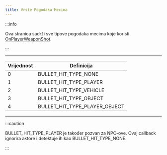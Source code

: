 ```yaml
---
title: Vrste Pogodaka Mecima
---
```


:::info

Ova stranica sadrži sve tipove pogodaka mecima koje koristi [OnPlayerWeaponShot](../callbacks/OnPlayerWeaponShot).

:::

---

| Vrijednost | Definicija                    |
| ---------- | ----------------------------- |
| 0          | BULLET_HIT_TYPE_NONE          |
| 1          | BULLET_HIT_TYPE_PLAYER        |
| 2          | BULLET_HIT_TYPE_VEHICLE       |
| 3          | BULLET_HIT_TYPE_OBJECT        |
| 4          | BULLET_HIT_TYPE_PLAYER_OBJECT |

---

:::caution

BULLET_HIT_TYPE_PLAYER je također pozvan za NPC-ove. Ovaj callback ignorira aktore i detektuje ih kao BULLET_HIT_TYPE_NONE.

:::
